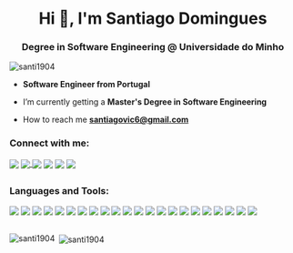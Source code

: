 <h1 align="center">Hi 👋, I'm Santiago Domingues</h1>
<h3 align="center">Degree in Software Engineering @ Universidade do Minho</h3>

<p align="left"> <img src="https://komarev.com/ghpvc/?username=santi1904&label=Profile%20views&color=0e75b6&style=flat" alt="santi1904" /> </p>

</a> </p>

- **Software Engineer from Portugal**
  
- I’m currently getting a **Master's Degree in Software Engineering**

- How to reach me **santiagovic6@gmail.com**

<h3 align="left">Connect with me:</h3>
<p align="left">
<a href="https://twitter.com/saanty_1904" target="blank"><img align="center" src="https://img.shields.io/badge/Twitter-1DA1F2?style=for-the-badge&logo=twitter&logoColor=white"/></a>
<a href="https://linkedin.com/in/santiago-domingues" target="blank"><img align="center" src="https://img.shields.io/badge/LinkedIn-0077B5?style=for-the-badge&logo=linkedin&logoColor=white"/> </a>
<a href="https://fb.com/santiago.domingues.520" target="blank"><img align="center" src="https://img.shields.io/badge/Facebook-1877F2?style=for-the-badge&logo=facebook&logoColor=white" /></a>
<a href="https://instagram.com/saanty.90" target="blank"><img align="center" src="https://img.shields.io/badge/Instagram-E4405F?style=for-the-badge&logo=instagram&logoColor=white" /></a>
<a href="https://discord.gg/santi.1904" target="blank"><img align="center" src="https://img.shields.io/badge/Discord-7289DA?style=for-the-badge&logo=discord&logoColor=white" /></a>
<a href="https://open.spotify.com/user/21i5tre2lli446nzkp5s72qwq" target="blank"><img align="center" src="https://img.shields.io/badge/Spotify-1ED760?&style=for-the-badge&logo=spotify&logoColor=white"/> </a>
</p>

##

<h3 align="left">Languages and Tools:</h3>
<p align="left"> 
  <img src="https://img.shields.io/badge/React_Native-20232A?style=for-the-badge&logo=react&logoColor=61DAFB"/> 
  <img src="https://img.shields.io/badge/Python-14354C?style=for-the-badge&logo=python&logoColor=white"/> 
  <img src="https://img.shields.io/badge/HTML-239120?style=for-the-badge&logo=html5&logoColor=white"/> 
  <img src="https://img.shields.io/badge/CSS-239120?&style=for-the-badge&logo=css3&logoColor=white"/> 
  <img src="https://img.shields.io/badge/C-00599C?style=for-the-badge&logo=c&logoColor=white"/> 
  <img src="https://img.shields.io/badge/C%2B%2B-00599C?style=for-the-badge&logo=c%2B%2B&logoColor=white"/> 
  <img src="https://img.shields.io/badge/Java-ED8B00?style=for-the-badge&logo=openjdk&logoColor=white"/> 
  <img src="https://img.shields.io/badge/React_Native-20232A?style=for-the-badge&logo=react&logoColor=61DAFB"/> 
  <img src="https://img.shields.io/badge/JavaScript-323330?style=for-the-badge&logo=javascript&logoColor=F7DF1E"/> 
  <img src="https://img.shields.io/badge/Haskell-5e5086?style=for-the-badge&logo=haskell&logoColor=white" />
  
  <img src="https://img.shields.io/badge/MySQL-00000F?style=for-the-badge&logo=mysql&logoColor=white"/> 
  <img src="https://img.shields.io/badge/MariaDB-003545?style=for-the-badge&logo=mariadb&logoColor=white" />
  
  <img src="https://img.shields.io/badge/Google_Cloud-4285F4?style=for-the-badge&logo=google-cloud&logoColor=white"/> 
  <img src="https://img.shields.io/badge/Kibana-005571?style=for-the-badge&logo=Kibana&logoColor=white" />
  <img src="https://img.shields.io/badge/figma-%23F24E1E.svg?style=for-the-badge&logo=figma&logoColor=white" />
  <img src="https://img.shields.io/badge/docker-%230db7ed.svg?style=for-the-badge&logo=docker&logoColor=white" />
  <img src="https://img.shields.io/badge/Postman-FF6C37?style=for-the-badge&logo=postman&logoColor=white" />
  <img src="https://img.shields.io/badge/-selenium-%43B02A?style=for-the-badge&logo=selenium&logoColor=white" />

  <img src="https://img.shields.io/badge/Flask-000000?style=for-the-badge&logo=flask&logoColor=white"/> 
  <img src="https://img.shields.io/badge/pandas-%23150458.svg?style=for-the-badge&logo=pandas&logoColor=white" />
  <img src="https://img.shields.io/badge/scikit--learn-%23F7931E.svg?style=for-the-badge&logo=scikit-learn&logoColor=white" />
  <img src="https://img.shields.io/badge/numpy-%23013243.svg?style=for-the-badge&logo=numpy&logoColor=white" />

</p>

##

<p><img align="left" src="https://github-readme-stats.vercel.app/api/top-langs?username=santi1904&show_icons=true&theme=dracula&locale=en&layout=compact" alt="santi1904" /></p>

<p>&nbsp;<img align="center" src="https://github-readme-stats.vercel.app/api?username=santi1904&show_icons=true&theme=dracula&locale=en" alt="santi1904" /></p>


